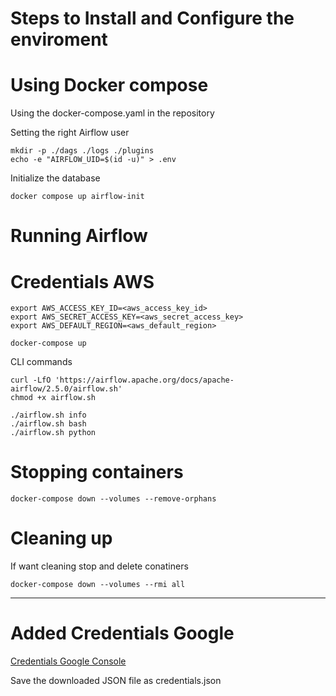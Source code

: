 # Steps to Install and Configure the enviroment

# Using Docker compose

Using the docker-compose.yaml in the repository

Setting the right Airflow user
~~~shell
mkdir -p ./dags ./logs ./plugins
echo -e "AIRFLOW_UID=$(id -u)" > .env
~~~

Initialize the database
~~~shell
docker compose up airflow-init
~~~
# Running Airflow

# Credentials AWS
~~~shell
export AWS_ACCESS_KEY_ID=<aws_access_key_id>
export AWS_SECRET_ACCESS_KEY=<aws_secret_access_key>
export AWS_DEFAULT_REGION=<aws_default_region> 
~~~

~~~shell
docker-compose up
~~~

CLI commands
~~~shell
curl -LfO 'https://airflow.apache.org/docs/apache-airflow/2.5.0/airflow.sh'
chmod +x airflow.sh
~~~

~~~shell
./airflow.sh info
./airflow.sh bash
./airflow.sh python
~~~

# Stopping containers

~~~shell
docker-compose down --volumes --remove-orphans
~~~

# Cleaning up

If want cleaning stop and delete conatiners 
~~~shell
docker-compose down --volumes --rmi all
~~~

---

# Added Credentials Google
[Credentials Google Console](https://console.cloud.google.com/apis/credentials?hl=pt-br&project=<PROJECT_NAME>)

Save the downloaded JSON file as credentials.json